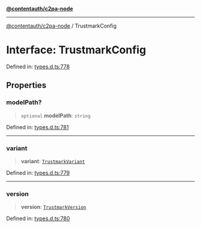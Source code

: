 [**@contentauth/c2pa-node**](../README.md)

***

[@contentauth/c2pa-node](../README.md) / TrustmarkConfig

# Interface: TrustmarkConfig

Defined in: [types.d.ts:778](https://github.com/contentauth/c2pa-node-v2/blob/1df68df861d38a8c4eb7c634a613532727ec72d3/js-src/types.d.ts#L778)

## Properties

### modelPath?

> `optional` **modelPath**: `string`

Defined in: [types.d.ts:781](https://github.com/contentauth/c2pa-node-v2/blob/1df68df861d38a8c4eb7c634a613532727ec72d3/js-src/types.d.ts#L781)

***

### variant

> **variant**: [`TrustmarkVariant`](../type-aliases/TrustmarkVariant.md)

Defined in: [types.d.ts:779](https://github.com/contentauth/c2pa-node-v2/blob/1df68df861d38a8c4eb7c634a613532727ec72d3/js-src/types.d.ts#L779)

***

### version

> **version**: [`TrustmarkVersion`](../type-aliases/TrustmarkVersion.md)

Defined in: [types.d.ts:780](https://github.com/contentauth/c2pa-node-v2/blob/1df68df861d38a8c4eb7c634a613532727ec72d3/js-src/types.d.ts#L780)
